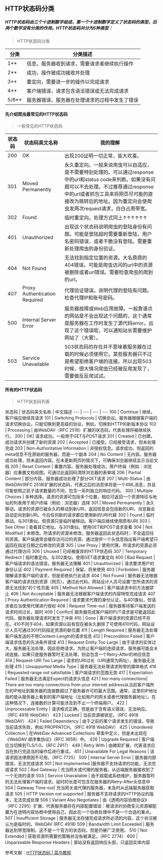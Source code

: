 ## HTTP状态码分类
##### HTTP状态码由三个十进制数字组成，第一个十进制数字定义了状态码的类型，后两个数字没有分类的作用。HTTP状态码共分为5种类型：
> HTTP状态码分类

分类 | 分类描述
---|---
1**	|信息，服务器收到请求，需要请求者继续执行操作
2**	|成功，操作被成功接收并处理
3**	|重定向，需要进一步的操作以完成请求
4**	|客户端错误，请求包含语法错误或无法完成请求
5/6**	|服务器错误，服务器在处理请求的过程中发生了错误
#### 先介绍爬虫最常见的HTTP状态码
> 一些常见的HTTP状态码

状态码 | 状态码英文名称 | 我的理解
---|--- | ---
200 | OK | 出现200证明一切正常，皆大欢喜。
301 | Moved Permanently | 永久重定向。一般来说爬虫可以自适应，是不需要特别处理的。可以通过response中的url和status code来判断。如果没有问题可以不去处理。不过推荐通过response中的url或者抓包工具来将网页尽可能的直接改为跳转后的地址。因为重定向会使爬虫发两次request请求，白白占用带宽。
302 | Found | 临时重定向。处理方式同上↑↑↑↑↑↑
401 | Unauthorized | 出现这个状态码说明爬虫的登陆身份有问题。可能是登陆超时需要重新登陆，用户名密码错误，或者干脆没有登陆。需要重新处理爬虫的身份验证。
404 | Not Found | 无法找到指定位置的资源。大名鼎鼎的404错误。可能是爬虫访问的url中的资源被删除或者url错误。需要检查爬虫的爬到的url。
407 | Proxy Authentication Required | 代理验证错误。说明代理的登陆有问题。检查代理IP和账号密码。
500 | Internal Server Error | 服务器故障或Web应用故障。一般靠谱点的网站是不会出现这个问题的，这个通常是服务器在工作时发生了源代码error。出现了这个错误呢，可以通知站长需要维护网站了（大雾）。
503 | Service Unavailable | 503状态码的存在并不意味着服务器在过载的时候必须使用它。某些服务器只不过是希望拒绝客户端的连接。所以出现503时候，很大情况爬虫已经被反爬发现了，需要做反反爬试试。
#### 所有的HTTP状态码
> HTTP状态码列表

状态码 | 状态码英文名称 | 中文描述
--- | --- | --- | ---
100 | Continue | 继续。客户端应继续其请求
101 | Switching Protocols | 切换协议。服务器根据客户端的请求切换协议。只能切换到更高级的协议，例如，切换到HTTP的新版本协议
102 | Processing | 由WebDAV（RFC 2518）扩展的状态码，代表处理将被继续执行。
200 | OK| 请求成功。一般用于GET与POST请求
201 | Created | 已创建。成功请求并创建了新的资源
202 | Accepted | 已接受。已经接受请求，但未处理完成
203 | Non-Authoritative Information | 非授权信息。请求成功。但返回的meta信息不在原始的服务器，而是一个副本
204 | No Content | 无内容。服务器成功处理，但未返回内容。在未更新网页的情况下，可确保浏览器继续显示当前文档
205 | Reset Content | 重置内容。服务器处理成功，用户终端（例如：浏览器）应重置文档视图。可通过此返回码清除浏览器的表单域
206 | Partial Content | 部分内容。服务器成功处理了部分GET请求
207 | Multi-Status | 由WebDAV(RFC 2518)扩展的状态码，代表之后的消息体将是一个XML消息，并且可能依照之前子请求数量的不同，包含一系列独立的响应代码。
300 | Multiple Choices | 多种选择。请求的资源可包括多个位置，相应可返回一个资源特征与地址的列表用于用户终端（例如：浏览器）选择
301 | Moved Permanently | 永久移动。请求的资源已被永久的移动到新URI，返回信息会包括新的URI，浏览器会自动定向到新URI。今后任何新的请求都应使用新的URI代替
302 | Found | 临时移动。与301类似。但资源只是临时被移动。客户端应继续使用原有URI
303	| See Other | 查看其它地址。与301类似。使用GET和POST请求查看
304 | Not Modified | 未修改。所请求的资源未修改，服务器返回此状态码时，不会返回任何资源。客户端通常会缓存访问过的资源，通过提供一个头信息指出客户端希望只返回在指定日期之后修改的资源
305 | Use Proxy | 使用代理。所请求的资源必须通过代理访问
306 | Unused | 已经被废弃的HTTP状态码
307 | Temporary Redirect | 临时重定向。与302类似。使用GET请求重定向
400 | Bad Request | 客户端请求的语法错误，服务器无法理解
401 | Unauthorized | 请求要求用户的身份认证
402 | Payment Required | 保留，将来使用
403 | Forbidden | 服务器理解请求客户端的请求，但是拒绝执行此请求
404 | Not Found | 服务器无法根据客户端的请求找到资源（网页）。通过此代码，网站设计人员可设置"您所请求的资源无法找到"的个性页面
405	| Method Not Allowed | 客户端请求中的方法被禁止
406	| Not Acceptable | 服务器无法根据客户端请求的内容特性完成请求
407	| Proxy Authentication Required | 请求要求代理的身份认证，与401类似，但请求者应当使用代理进行授权
408 | Request Time-out | 服务器等待客户端发送的请求时间过长，超时
409 | Conflict| 服务器完成客户端的PUT请求是可能返回此代码，服务器处理请求时发生了冲突
410 | Gone | 客户端请求的资源已经不存在。410不同于404，如果资源以前有现在被永久删除了可使用410代码，网站设计人员可通过301代码指定资源的新位置
411 | Length Required | 服务器无法处理客户端发送的不带Content-Length的请求信息
412 | Precondition Failed | 客户端请求信息的先决条件错误
413 | Request Entity Too Large | 由于请求的实体过大，服务器无法处理，因此拒绝请求。为防止客户端的连续请求，服务器可能会关闭连接。如果只是服务器暂时无法处理，则会包含一个Retry-After的响应信息
414 | Request-URI Too Large | 请求的URI过长（URI通常为网址），服务器无法处理
415 | Unsupported Media Type | 服务器无法处理请求附带的媒体格式
416 | Requested range not satisfiable | 客户端请求的范围无效
417 | Expectation Failed | 服务器无法满足Expect的请求头信息
421 | too many connections| There are too many connections from your internet address从当前客户端所在的IP地址到服务器的连接数超过了服务器许可的最大范围。通常，这里的IP地址指的是从服务器上看到的客户端地址（比如用户的网关或者代理服务器地址）。在这种情况下，连接数的计算可能涉及到不止一个终端用户。
422 | Unprocessable Entity | 请求格式正确，但是由于含有语义错误，无法响应。（RFC 4918 WebDAV）
423 | Locked | 当前资源被锁定。（RFC 4918 WebDAV）
424 | Failed Dependency | 由于之前的某个请求发生的错误，导致当前请求失败，例如 PROPPATCH。（RFC 4918 WebDAV）
425 | Unordered Collection | 在WebDav Advanced Collections 草案中定义，但是未出现在《WebDAV 顺序集协议》（RFC 3658）中。
426 | Upgrade Required | 客户端应当切换到TLS/1.0。（RFC 2817）
449 | Retry With | 由微软扩展，代表请求应当在执行完适当的操作后进行重试。
451 | Unavailable For Legal Reasons | 该请求因法律原因不可用。（RFC 7725）
500 | Internal Server Error | 服务器内部错误，无法完成请求
501 | Not Implemented |服务器不支持请求的功能，无法完成请求
502 | Bad Gateway | 充当网关或代理的服务器，从远端服务器接收到了一个无效的请求
503 | Service Unavailable | 由于超载或系统维护，服务器暂时的无法处理客户端的请求。延时的长度可包含在服务器的Retry-After头信息中
504 | Gateway Time-out| 充当网关或代理的服务器，未及时从远端服务器获取请求
505 | HTTP Version not supported | 服务器不支持请求的HTTP协议的版本，无法完成处理
506 | Variant Also Negotiates | 由《透明内容协商协议》（RFC 2295）扩展，代表服务器存在内部配置错误：被请求的协商变元资源被配置为在透明内容协商中使用自己，因此在一个协商处理中不是一个合适的重点。
507 | Insufficient Storage | 服务器无法存储完成请求所必须的内容。这个状况被认为是临时的。WebDAV (RFC 4918)
509 | Bandwidth Limit Exceeded | 服务器达到带宽限制。这不是一个官方的状态码，但是仍被广泛使用。
510 | Not Extended | 获取资源所需要的策略并没有被满足。（RFC 2774）
600 | Unparseable Response Headers | 源站没有返回响应头部，只返回实体内容   

参考文献：[HTTP状态码 | 菜鸟教程](http://www.runoob.com/http/http-status-codes.html)